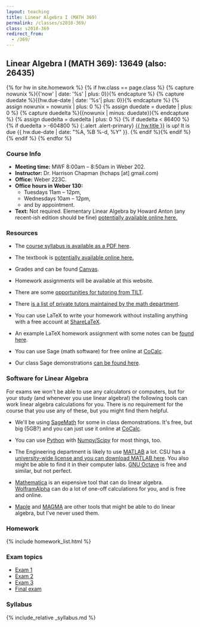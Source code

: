 ```yaml
---
layout: teaching
title: Linear Algebra I (MATH 369)
permalink: /classes/s2018-369/
class: s2018-369
redirect_from:
  - /369/
---
```


## Linear Algebra I (MATH 369): 13649 (also: 26435)

{% for hw in site.homework %}
{% if hw.class == page.class %}
{% capture nowunix %}{{'now' | date: '%s' | plus: 0}}{% endcapture %}
{% capture duedate %}{{hw.due-date | date: '%s'| plus: 0}}{% endcapture %}
{% assign nowunix = nowunix | plus: 0 %}
{% assign duedate = duedate | plus: 0 %}
{% capture duedelta %}{{nowunix | minus: duedate}}{% endcapture %}
{% assign duedelta = duedelta | plus: 0 %}
{% if duedelta < 86400 %}{% if duedelta > -604800 %}
{:.alert .alert-primary}
<a class="alert-link" href="{{ hw.url }}">{{ hw.title }}</a> is up!
It is due {{ hw.due-date | date: "%A, %B %-d, %Y" }}.
{% endif %}{% endif %}{% endif %}
{% endfor %}

### Course Info
+ **Meeting time:** MWF 8:00am &ndash; 8:50am in Weber 202.
+ **Instructor:** Dr. Harrison Chapman (hchaps [at] gmail.com)
+ **Office:** Weber 223C.
+ **Office hours in Weber 130:** 
    + Tuesdays 11am &ndash; 12pm,
    + Wednesdays 10am &ndash; 12pm,
    + and by appointment.
+ **Text:** Not required. Elementary Linear Algebra by Howard Anton (any
recent-ish edition should be fine) [potentially available online
here.](https://warwick.ac.uk/fac/sci/maths/undergrad/ughandbook/content/ma106/elementary_linear_algebra_10th_edition.pdf)

### Resources

+   The
    [course syllabus is available as a PDF here](/static/chapman_369_s18_syllabus.pdf).

+   The textbook is [potentially available online
here.](https://warwick.ac.uk/fac/sci/maths/undergrad/ughandbook/content/ma106/elementary_linear_algebra_10th_edition.pdf) 

+   Grades and can be found [Canvas](https://colostate.instructure.com).

+   Homework assignments will be available at this website.

+   There are some [opportunities for tutoring from TILT](https://tilt.colostate.edu/learning/tutoring/).

+   There
    [is a list of private tutors maintained by the math department](http://www.math.colostate.edu/courses/Tutoring/tutoring.shtml).
    
+   You can use LaTeX to write your homework without installing anything with a free account at [ShareLaTeX](https://www.sharelatex.com).

+   An example LaTeX homework assignment with some notes can be [found here](https://www.sharelatex.com/project/59a6e571cb832f0ec46b419e).

+   You can use Sage (math software) for free online at [CoCalc](https://cocalc.com/).

+   Our class Sage demonstrations [can be found here](https://cocalc.com/projects/234f0df6-9cfe-43e5-a8df-df10a5fcd44c).

### Software for Linear Algebra

For exams we won't be able to use any calculators or computers, but for your study (and whenever you use linear algebra!) the following tools can work linear algebra calculations for you. There is *no* requirement for the course that you use any of these, but you might find them helpful.

+   We'll be using [SageMath](http://www.sagemath.org/) for some in class demonstrations. It's free, but big (5GB?) and you can just use it online at [CoCalc](https://cocalc.com/).

+   You can use [Python](https://www.python.org) with [Numpy/Scipy](http://www.numpy.org/) for most things, too.

+   The Engineering department is likely to use [MATLAB](https://www.engr.colostate.edu/ens/info/software/matlab.html) a lot. CSU has a [university-wide license and you can download MATLAB here](https://www.mathworks.com/academia/tah-portal/colorado-state-university-40638290.html). You also might be able to find it in their computer labs. [GNU Octave](https://www.gnu.org/software/octave/) is free and similar, but not perfect.

+   [Mathematica](https://www.wolfram.com/mathematica/) is an expensive tool that can do linear algebra. [WolframAlpha](http://www.wolframalpha.com/) can do a lot of one-off calculations for you, and is free and online.

+   [Maple](https://www.maplesoft.com/products/maple/) and [MAGMA](http://magma.maths.usyd.edu.au/magma/) are other tools that might be able to do linear algebra, but I've never used them.
  
### Homework

{% include homework_list.html %}

### Exam topics

+   [Exam 1](exams/1-topics/)
+   [Exam 2](exams/2-topics/)
+   [Exam 3](exams/3-topics/)
+   [Final exam](exams/final-topics/)

### Syllabus

{% include_relative _syllabus.md %}

